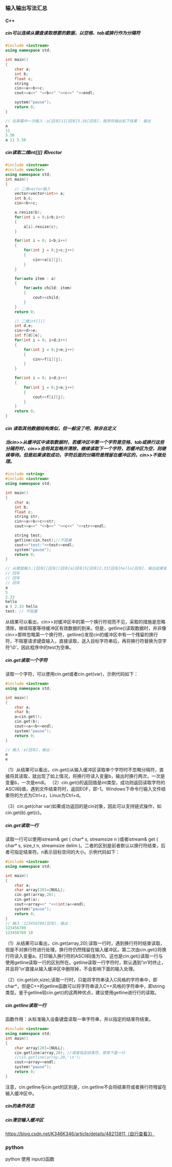 ### 输入输出写法汇总

#### C++ 

##### cin可以连续从键盘读取想要的数据，以空格、tab或换行作为分隔符

```c++
#include <iostream>
using namespace std;

int main()
{
	char a;
	int b;
	float c;
	string 
	cin>>a>>b>>c;
	cout<<a<<" "<<b<<" "<<c<<" "<<endl;

	system("pause");
	return 0;
}

// 在屏幕中一次输入：a[回车]11[回车]5.56[回车]，程序将输出如下结果： 输出
a
11
5.56
a 11 5.56
```

##### cin读取二维int[][] 和vector

```c++
#include <iostream>
#include <vector>
using namespace std;
int main()
{
    // 二维vector输入
    vector<vector<int>> a;
    int b,c;
    cin>>b>>c;

    a.resize(b);
    for(int i = 0;i<b;i++)
    {
        a[i].resize(c);
    }

    for(int i = 0; i<b;i++)
    {
        for(int j = 0;j<c;j++)
        {
            cin>>a[i][j];
        }
    }

    for(auto item : a)
    {
        for(auto child: item)
        {
            cout<<child;
        }
    }
    return 0;

    // 二维int[][]
    int d,e;
    cin>>d>>e;
    int f[d][e];
    for(int i = 0; i<d;i++)
    {
        for(int j = 0;j<e;j++)
        {
            cin>>f[i][j];
        }
    }

    for(int i = 0; i<d;i++)
    {
        for(int j = 0;j<e;j++)
        {
            cout<<f[i][j];
        }
    }
    return 0;
}

```

##### cin 读取其他数据结构类似，但一般没了吧，除非自定义

##### 当cin>>从缓冲区中读取数据时，若缓冲区中第一个字符是空格、tab或换行这些分隔符时，cin>>会将其忽略并清除，继续读取下一个字符，若缓冲区为空，则继续等待。但是如果读取成功，字符后面的分隔符是残留在缓冲区的，cin>>不做处理。

```c++
#include <string> 
#include <iostream>
using namespace std;

int main()
{
	char a;
	int b;
	float c;
	string str;
	cin>>a>>b>>c>>str;
	cout<<a<<" "<<b<<" "<<c<<" "<<str<<endl;

	string test;
	getline(cin,test);//不阻塞
	cout<<"test:"<<test<<endl;
	system("pause");
	return 0;
}

// 从键盘输入:[回车][回车][回车]a[回车]5[回车]2.33[回车]hello[回车]，输出结果是：
// 回车
// 回车
// 回车
a
5
2.33
hello
a 5 2.33 hello
test: // 不阻塞
```

从结果可以看出，cin>>对缓冲区中的第一个换行符视而不见，采取的措施是忽略清除，继续阻塞等待缓冲区有效数据的到来。但是，getline()读取数据时，并非像cin>>那样忽略第一个换行符，getline()发现cin的缓冲区中有一个残留的换行符，不阻塞请求键盘输入，直接读取，送入目标字符串后，再将换行符替换为空字符’\0’，因此程序中的test为空串。

##### cin.get读取一个字符

读取一个字符，可以使用cin.get或者cin.get(var)，示例代码如下：

```c++
#include <iostream>
using namespace std;

int main()
{
	char a;
	char b;
	a=cin.get();
	cin.get(b);
	cout<<a<<b<<endl;
	system("pause");
	return 0;
}

// 输入：e[回车]，输出：
e
e
```

（1）从结果可以看出，cin.get()从输入缓冲区读取单个字符时不忽略分隔符，直接将其读取，就出现了如上情况，将换行符读入变量b，输出时换行两次，一次是变量b，一次是endl。
（2）cin.get()的返回值是int类型，成功则返回读取字符的ASCII码值，遇到文件结束符时，返回EOF，即-1。Windows下命令行输入文件结束符的方式为Ctrl+z，Linux为Ctrl+d。

（3）cin.get(char var)如果成功返回的是cin对象，因此可以支持链式操作，如cin.get(b).get(c)。



##### cin.get读取一行

读取一行可以使用istream& get ( char* s, streamsize n )或者istream& get ( char* s, size_t n, streamsize delim )。二者的区别是前者默认以换行符结束，后者可指定结束符。n表示目标空间的大小。示例代码如下：

```C++
#include <iostream>
using namespace std;

int main()
{
	char a;
	char array[20]={NULL}; 
	cin.get(array,20);
	cin.get(a);
	cout<<array<<" "<<(int)a<<endl;
	system("pause");
	return 0;
}
// 输入：123456789[回车]，输出：
123456789
123456789 10
```

（1）从结果可以看出，cin.get(array,20);读取一行时，遇到换行符时结束读取，但是不对换行符进行处理，换行符仍然残留在输入缓冲区。第二次由cin.get()将换行符读入变量a，打印输入换行符的ASCII码值为10。这也是cin.get()读取一行与使用getline读取一行的区别所在。getline读取一行字符时，默认遇到’\n’时终止，并且将’\n’直接从输入缓冲区中删除掉，不会影响下面的输入处理。

（2）cin.get(str,size);读取一行时，只能将字符串读入C风格的字符串中，即char*，但是C++的getline函数可以将字符串读入C++风格的字符串中，即string类型。鉴于getline较cin.get()的这两种优点，建议使用getline进行行的读取。



##### cin.getline读取一行

函数作用：从标准输入设备键盘读取一串字符串，并以指定的结束符结束。

```c++
#include <iostream>
using namespace std;
int main()
{
	char array[20]={NULL};
	cin.getline(array,20); //或者指定结束符，使用下面一行
	//cin.getline(array,20,'\n');
	cout<<array<<endl;
	system("pause");
	return 0;
}
```

注意，cin.getline与cin.get的区别是，cin.getline不会将结束符或者换行符残留在输入缓冲区中。

##### cin的条件状态

##### cin清空输入缓冲区

https://blog.csdn.net/K346K346/article/details/48213811（自行查看3）



### python

python 使用 input()函数

